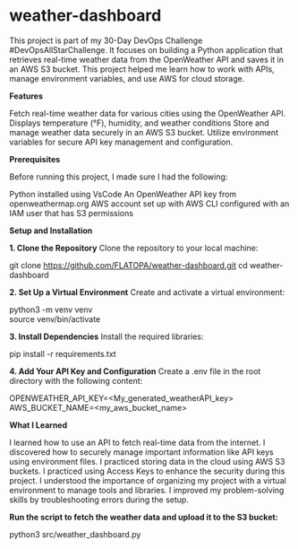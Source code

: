 # weather-dashboard

This project is part of my 30-Day DevOps Challenge #DevOpsAllStarChallenge. It focuses on building a Python application that retrieves real-time weather data from the OpenWeather API and saves it in an AWS S3 bucket. This project helped me learn how to work with APIs, manage environment variables, and use AWS for cloud storage.

**Features**

Fetch real-time weather data for various cities using the OpenWeather API.
Displays temperature (°F), humidity, and weather conditions
Store and manage weather data securely in an AWS S3 bucket.
Utilize environment variables for secure API key management and configuration.

**Prerequisites**

Before running this project, I made sure I had the following:

Python installed using VsCode
An OpenWeather API key from openweathermap.org
AWS account set up with AWS CLI configured with an IAM user that has S3 permissions

**Setup and Installation**

**1. Clone the Repository**
Clone the repository to your local machine:

git clone https://github.com/FLATOPA/weather-dashboard.git
cd weather-dashboard

**2. Set Up a Virtual Environment**
Create and activate a virtual environment:

python3 -m venv venv  
source venv/bin/activate

**3. Install Dependencies**
Install the required libraries:

pip install -r requirements.txt

**4. Add Your API Key and Configuration**
Create a .env file in the root directory with the following content:

OPENWEATHER_API_KEY=<My_generated_weatherAPI_key>
AWS_BUCKET_NAME=<my_aws_bucket_name>


**What I Learned**

I learned how to use an API to fetch real-time data from the internet.
I discovered how to securely manage important information like API keys using environment files.
I practiced storing data in the cloud using AWS S3 buckets.
I practiced using Access Keys to enhance the security during this project.
I understood the importance of organizing my project with a virtual environment to manage tools and libraries.
I improved my problem-solving skills by troubleshooting errors during the setup.

**Run the script to fetch the weather data and upload it to the S3 bucket:**

python3 src/weather_dashboard.py

